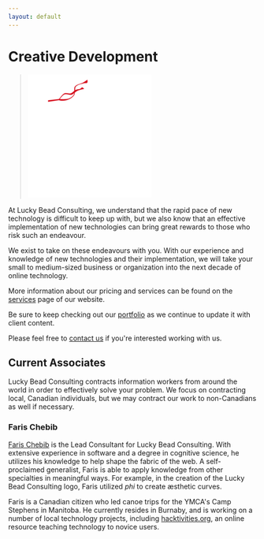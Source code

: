 ```yaml
---
layout: default
---
```


# Creative Development

> [![The Knight](/static/img/thewhitewarrior.png)](/static/img/thewhitewarrior.svg)

At Lucky Bead Consulting, we understand that the rapid pace of new technology
is difficult to keep up with, but we also know that an effective implementation
of new technologies can bring great rewards to those who risk such an
endeavour. 

We exist to take on these endeavours with you. With our experience and
knowledge of new technologies and their implementation, we will take your
small to medium-sized business or organization into the next decade of online
technology.

More information about our pricing and services can be found on the
[services](/services/) page of our website.

Be sure to keep checking out our [portfolio](/portfolio/) as we continue to update it with client content.

Please feel free to [contact us](/contact/) if you're interested working with us.

## Current Associates

Lucky Bead Consulting contracts information workers from around the world in
order to effectively solve your problem. We focus on contracting local,
Canadian individuals, but we may contract our work to non-Canadians as well if
necessary.

### Faris Chebib

[Faris Chebib](http://biolyrics.com/) is the Lead Consultant for Lucky Bead
Consulting. With extensive experience in software and a degree in cognitive
science, he utilizes his knowledge to help shape the fabric of the web. A
self-proclaimed generalist, Faris is able to apply knowledge from other
specialties in meaningful ways. For example, in the creation of the Lucky Bead
Consulting logo, Faris utilized *phi* to create æsthetic curves. 

Faris is a Canadian citizen who led canoe trips for the YMCA's Camp Stephens in
Manitoba. He currently resides in Burnaby, and is working on a number of local
technology projects, including [hacktivities.org](http://hacktivities.org), an
online resource teaching technology to novice users. 
